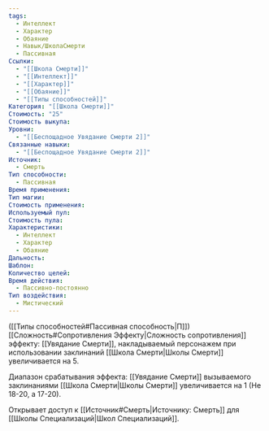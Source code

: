 ```yaml
---
tags:
  - Интеллект
  - Характер
  - Обаяние
  - Навык/ШколаСмерти
  - Пассивная
Ссылки:
  - "[[Школа Смерти]]"
  - "[[Интеллект]]"
  - "[[Характер]]"
  - "[[Обаяние]]"
  - "[[Типы способностей]]"
Категория: "[[Школа Смерти]]"
Стоимость: "25"
Стоимость выкупа: 
Уровни:
  - "[[Беспощадное Увядание Смерти 2]]"
Связанные навыки:
  - "[[Беспощадное Увядание Смерти 2]]"
Источник:
  - Смерть
Тип способности:
  - Пассивная
Время применения: 
Тип магии: 
Стоимость применения: 
Используемый пул: 
Стоимость пула: 
Характеристики:
  - Интеллект
  - Характер
  - Обаяние
Дальность: 
Шаблон: 
Количество целей: 
Время действия:
  - Пассивно-постоянно
Тип воздействия:
  - Мистический
---
```

([[Типы способностей#Пассивная способность|П]]) [[Сложность#Cопротивления Эффекту|Сложность сопротивления]] эффекту: [[Увядание Смерти]], накладываемый персонажем при использовании заклинаний [[Школа Смерти|Школы Смерти]] увеличивается на 5.

Диапазон срабатывания эффекта: [[Увядание Смерти]] вызываемого заклинаниями [[Школа Смерти|Школы Смерти]]  увеличивается на 1 (Не 18-20, а 17-20).

Открывает доступ к [[Источник#Смерть|Источнику: Смерть]] для [[Школы Специализаций|Школ Специализаций]]. 